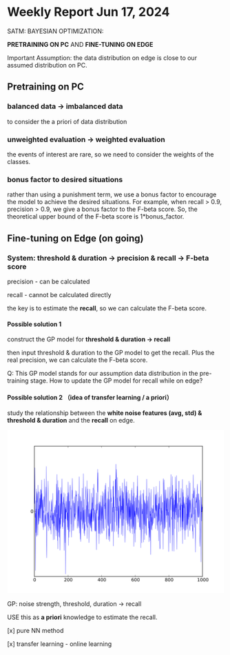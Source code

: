 # Weekly Report Jun 17, 2024

SATM: BAYESIAN OPTIMIZATION:

**PRETRAINING ON PC** AND **FINE-TUNING ON EDGE**

Important Assumption: the data distribution on edge is close to our assumed  distribution on PC.

## Pretraining on PC

### balanced data -> imbalanced data

to consider the a priori of data distribution

### unweighted evaluation -> weighted evaluation

the events of interest are rare, so we need to consider the weights of the classes.

### bonus factor to desired situations

rather than using a punishment term, we use a bonus factor to encourage the model to achieve the desired situations. For example, when recall > 0.9, precision > 0.9, we give a bonus factor to the F-beta score. So, the theoretical upper bound of the F-beta score is 1*bonus_factor.

## Fine-tuning on Edge (on going)

### System: threshold & duration -> precision & recall -> F-beta score

precision - can be calculated

recall - cannot be calculated directly

the key is to estimate the **recall**, so we can calculate the F-beta score.

#### Possible solution 1

construct the GP model for **threshold & duration -> recall**

then input threshold & duration to the GP model to get the recall. Plus the real precision, we can calculate the F-beta score.

Q: This GP model stands for our assumption data distribution in the pre-training stage. How to update the GP model for recall while on edge?

#### Possible solution 2 （idea of transfer learning / a priori）

study the relationship between the **white noise features (avg, std) & threshold & duration** and the **recall** on edge.

![noise](White_noise.svg)

GP: noise strength, threshold, duration -> recall

USE this as **a priori** knowledge to estimate the recall.

[x] pure NN method

[x] transfer learning - online learning